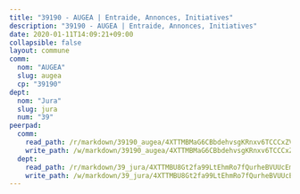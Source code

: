 ```yaml
---
title: "39190 - AUGEA | Entraide, Annonces, Initiatives"
description: "39190 - AUGEA | Entraide, Annonces, Initiatives"
date: 2020-01-11T14:09:21+09:00
collapsible: false
layout: commune
comm:
  nom: "AUGEA"
  slug: augea
  cp: "39190"
dept:
  nom: "Jura"
  slug: jura
  num: "39"
peerpad:
  comm:
    read_path: /r/markdown/39190_augea/4XTTMBMaG6CBbdehvsgKRnxv6TCCCxZV6XkVscUc6tJtp2qPy
    write_path: /w/markdown/39190_augea/4XTTMBMaG6CBbdehvsgKRnxv6TCCCxZV6XkVscUc6tJtp2qPy-K3TgUVQVGGjJhWdWgZkddMHxkxaT9gjHi5vmrwzAFAbuPMRRT4NXGDgjy3m78EXTgFGbVGAGjBfj4oY6QqZypSHTHcge3aPYdnUU8PFTkQvVowWZnmiEsUoDfyb5H6ArpNmUokGT
  dept:
    read_path: /r/markdown/39_jura/4XTTMBU8Gt2fa99LtEhmRo7fQurheBVUUcEmcUcrj82YN8mg7
    write_path: /w/markdown/39_jura/4XTTMBU8Gt2fa99LtEhmRo7fQurheBVUUcEmcUcrj82YN8mg7-K3TgTcNZmu4vnNMaCfgcL8UVTLrMMzc995tkrcbQnJrz2QJUTFFzY77q7ECMK21XeFnonjpMWqFzgVngXjdq8HzYe3HRbuYXbvX8ofWBv48UvWuvbrbp8aQGQQcfezWASxj7orH1
---
```



